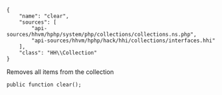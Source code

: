 ``` yamlmeta
{
    "name": "clear",
    "sources": [
        "api-sources/hhvm/hphp/system/php/collections/collections.ns.php",
        "api-sources/hhvm/hphp/hack/hhi/collections/interfaces.hhi"
    ],
    "class": "HH\\Collection"
}
```




Removes all items from the collection




``` Hack
public function clear();
```
<!-- HHAPIDOC -->
